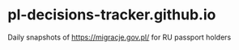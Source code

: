 # pl-decisions-tracker.github.io
Daily snapshots of https://migracje.gov.pl/ for RU passport holders

